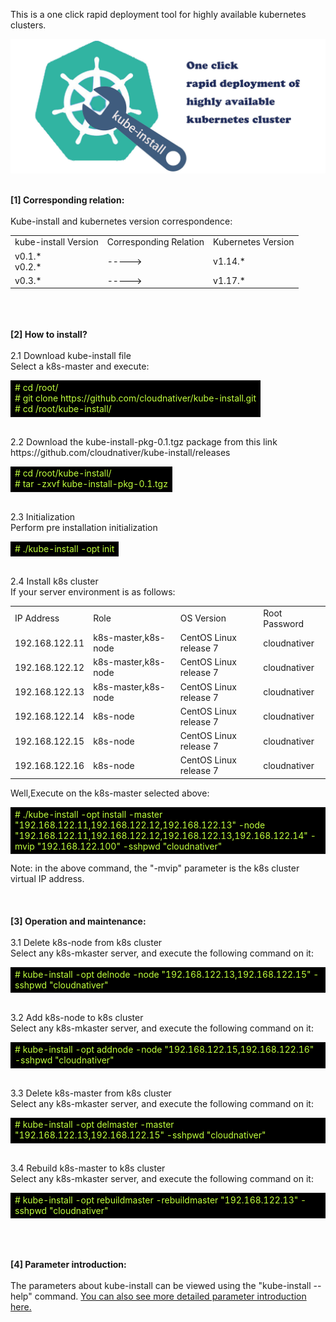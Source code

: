 This is a one click rapid deployment tool for highly available kubernetes clusters.
<br>

![avatar](docs/images/kube-install-logo.jpg)

<br>
<b>[1] Corresponding relation: </b><br>
<br>
Kube-install and kubernetes version correspondence:
<table>
<tr><td>kube-install Version</td><td>Corresponding Relation</td><td>Kubernetes Version</td>
<tr><td>v0.1.* <br>v0.2.* </td><td>  -----> </td><td>v1.14.* </td></tr>
<tr><td>v0.3.* </td><td>  -----> </td><td>v1.17.* </td></tr>
</table>
<br>
<br>
<br>
<b>[2] How to install?</b><br>
<br>
2.1 Download kube-install file<br>
Select a k8s-master and execute:<br>
<table>
<tr><td bgcolor=#000000>
<font color=#C0FF3E># cd /root/</font><br>
<font color=#C0FF3E># git clone https://github.com/cloudnativer/kube-install.git </font><br>
<font color=#C0FF3E># cd /root/kube-install/</font><br>
 </td></tr>
</table>
<br>
2.2 Download the kube-install-pkg-0.1.tgz package from this link https://github.com/cloudnativer/kube-install/releases <br>
<table>
<tr><td bgcolor=#000000><font color=#C0FF3E>
 # cd /root/kube-install/<br>
 # tar -zxvf kube-install-pkg-0.1.tgz
 </font></td></tr>
</table>
<br>
2.3 Initialization<br>
Perform pre installation initialization<br>
<table>
<tr><td bgcolor=#000000><font color=#C0FF3E># ./kube-install -opt init</font></td></tr>
</table>
<br>
2.4 Install k8s cluster<br>
If your server environment is as follows:<br>
<table>
<tr><td>IP Address</td><td>Role</td><td>OS Version</td><td>Root Password</td></tr>
<tr><td>192.168.122.11</td><td>k8s-master,k8s-node</td><td>CentOS Linux release 7</td><td>cloudnativer</td></tr>
<tr><td>192.168.122.12</td><td>k8s-master,k8s-node</td><td>CentOS Linux release 7</td><td>cloudnativer</td></tr>
<tr><td>192.168.122.13</td><td>k8s-master,k8s-node</td><td>CentOS Linux release 7</td><td>cloudnativer</td></tr>
<tr><td>192.168.122.14</td><td>k8s-node</td><td>CentOS Linux release 7</td><td>cloudnativer</td></tr>
<tr><td>192.168.122.15</td><td>k8s-node</td><td>CentOS Linux release 7</td><td>cloudnativer</td></tr>
<tr><td>192.168.122.16</td><td>k8s-node</td><td>CentOS Linux release 7</td><td>cloudnativer</td></tr>
</table>
Well,Execute on the k8s-master selected above:<br>
<table>
<tr><td bgcolor=#000000><font color=#C0FF3E># ./kube-install -opt install -master "192.168.122.11,192.168.122.12,192.168.122.13" -node "192.168.122.11,192.168.122.12,192.168.122.13,192.168.122.14" -mvip "192.168.122.100" -sshpwd "cloudnativer"</font></td></tr>
</table>
Note: in the above command, the "-mvip" parameter is the k8s cluster virtual IP address.<br>
<br>
<br>
<br>
<b>[3] Operation and maintenance:</b><br>
<br>
3.1 Delete k8s-node from k8s cluster<br>
Select any k8s-mkaster server, and execute the following command on it:<br>
<table>
<tr><td bgcolor=#000000><font color=#C0FF3E># kube-install -opt delnode -node "192.168.122.13,192.168.122.15" -sshpwd "cloudnativer"</font></td></tr>
</table>
<br>
3.2 Add k8s-node to k8s cluster<br>
Select any k8s-mkaster server, and execute the following command on it:<br>
<table>
<tr><td bgcolor=#000000><font color=#C0FF3E># kube-install -opt addnode -node "192.168.122.15,192.168.122.16" -sshpwd "cloudnativer"</font></td></tr>
</table>
<br>
3.3 Delete k8s-master from k8s cluster<br>
Select any k8s-mkaster server, and execute the following command on it:<br>
<table>
<tr><td bgcolor=#000000><font color=#C0FF3E># kube-install -opt delmaster -master "192.168.122.13,192.168.122.15" -sshpwd "cloudnativer"</font></td></tr>
</table>
<br>
3.4 Rebuild k8s-master to k8s cluster<br>
Select any k8s-mkaster server, and execute the following command on it:<br>
<table>
<tr><td bgcolor=#000000><font color=#C0FF3E># kube-install -opt rebuildmaster -rebuildmaster "192.168.122.13" -sshpwd "cloudnativer"</font></td></tr>
</table>
<br>
<br>
<br>
<b>[4] Parameter introduction:</b><br>
<br>
The parameters about kube-install can be viewed using the "kube-install --help" command. <a href="docs/parameters0.2.md">You can also see more detailed parameter introduction here.</a><br>
<br>
<br>
<br>

